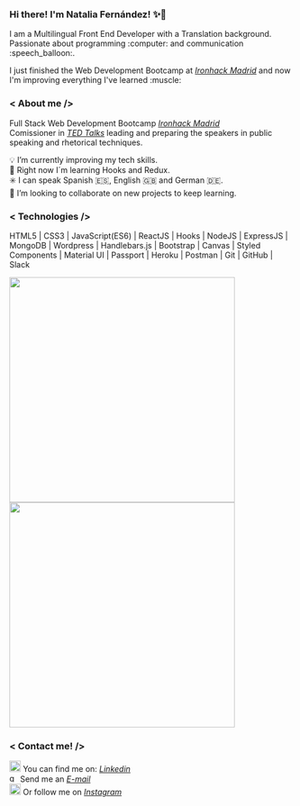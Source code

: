 ### Hi there! I'm Natalia Fernández! :sparkles::rose:

<p> I am a Multilingual Front End Developer with a Translation background. Passionate about programming :computer: and communication :speech_balloon:.</p> 
 <p> I just finished the Web Development Bootcamp at <i><a href="https://www.ironhack.com/es">Ironhack Madrid</a></i> and now I'm improving everything I've learned :muscle: </p>
 
 ### < About me />
 
 Full Stack Web Development Bootcamp <i><a href="https://www.ironhack.com/es">Ironhack Madrid</a></i> </br>
 Comissioner in <i><a href="https://www.ted.com/">TED Talks</a></i> leading and preparing the speakers in public speaking and rhetorical techniques. </br> 
 
:bulb: I’m currently improving my tech skills. </br>
🌱 Right now I´m learning Hooks and Redux. </br>
:eight_spoked_asterisk: I can speak Spanish :es:, English :gb: and German :de:. </br>
👯 I’m looking to collaborate on new projects to keep learning.

### < Technologies />

HTML5 | CSS3 | JavaScript(ES6) | ReactJS | Hooks | NodeJS | ExpressJS | MongoDB | Wordpress | Handlebars.js | Bootstrap | Canvas | Styled Components | Material UI | Passport | Heroku | Postman | Git | GitHub | Slack 

<a href="https://github.com/nataliafndz26">
  <img align="center" width="400" src="https://github-readme-stats.vercel.app/api?username=nataliafndz26&show_icons=true&theme=nightowl" />
</a>
<a href="https://github.com/nataliafndz26?tab=repositories">
  <img align="center" width="400" src="https://github-readme-stats.vercel.app/api/top-langs/?username=nataliafndz26&layout=compact&theme=nightowl" />
</a>

### < Contact me! />

<img src='https://img2.freepng.es/20180320/uaw/kisspng-linkedin-logo-clip-art-linkedin-icons-no-attribution-5ab1767fdc0a03.3958049615215796479013.jpg' alt='linkedin' height='20'> You can find me on: <i><a href="https://www.linkedin.com/in/natalia-fernández-peña/">Linkedin</a></i> </br>
<img src='https://upload.wikimedia.org/wikipedia/commons/thumb/7/7e/Gmail_icon_%282020%29.svg/1280px-Gmail_icon_%282020%29.svg.png' alt='gmail' height='15'>  Send me an <i><a href = "mailto: nataliafernandezpena@gmail.com">E-mail</a></i> <br />
<img src='https://upload.wikimedia.org/wikipedia/commons/thumb/5/58/Instagram-Icon.png/1025px-Instagram-Icon.png' alt='instagram' height='20'> Or follow me on <i><a href="https://www.instagram.com/nataliafndz26/">Instagram</a></i> 




<!--
**nataliafndz26/nataliafndz26** is a ✨ _special_ ✨ repository because its `README.md` (this file) appears on your GitHub profile.

Here are some ideas to get you started:

- 🔭 I’m currently working on ...
- 🌱 I’m currently learning ...
- 👯 I’m looking to collaborate on ...
- 🤔 I’m looking for help with ...
- 💬 Ask me about ...
- 📫 How to reach me: ...
- 😄 Pronouns: ...
- ⚡ Fun fact: ...
-->
